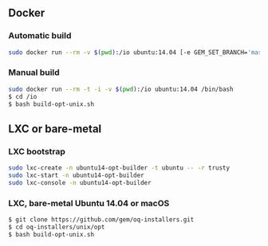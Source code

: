 ## Docker

### Automatic build

```bash
sudo docker run --rm -v $(pwd):/io ubuntu:14.04 [-e GEM_SET_BRANCH='master'] /io/build-opt-unix.sh
```

### Manual build

```bash
sudo docker run --rm -t -i -v $(pwd):/io ubuntu:14.04 /bin/bash
$ cd /io
$ bash build-opt-unix.sh
```

## LXC or bare-metal

### LXC bootstrap

```bash
sudo lxc-create -n ubuntu14-opt-builder -t ubuntu -- -r trusty
sudo lxc-start -n ubuntu14-opt-builder
sudo lxc-console -n ubuntu14-opt-builder
```

### LXC, bare-metal Ubuntu 14.04 or macOS

```bash
$ git clone https://github.com/gem/oq-installers.git
$ cd oq-installers/unix/opt
$ bash build-opt-unix.sh
```
